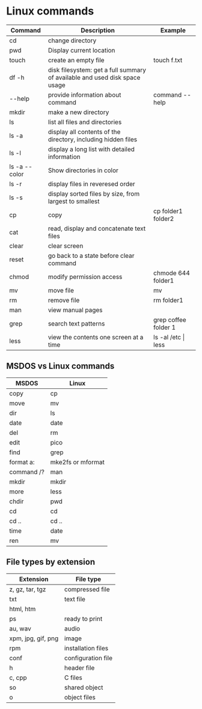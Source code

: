 # Linux commands


| Command        | Description                                                      | Example |
| -------------- | -------------------                                              | ------   |
| cd             | change directory                                                 |          |
| pwd            | Display current location                                         |          |
|touch           | create an empty file                                             | touch f.txt |
| df -h  | disk filesystem: get a full summary of available and used disk space usage|            |
| --help | provide information about command |  command --help  |
| mkdir  | make a new directory |   |
|ls      | list all files and directories |   |
|ls -a  | display all contents of the directory, including hidden files|   |
|ls -l  | display a long list with detailed information   |   |
|ls -a --color | Show directories in color |   |
|ls -r | display files in reveresed order           |   |
| ls -s | display sorted files by size, from largest to smallest | |
|cp     | copy | cp folder1 folder2 |
|cat    | read, display and concatenate text files|  |
|clear  | clear screen |  |
|reset  | go back to a state before clear command |  |
|chmod  | modify permission access | chmode 644 folder1 |
|mv     | move file| mv  <source> <destination> |
|rm     | remove file|  rm folder1 |
|man    | view manual pages |   |
|grep   | search text patterns | grep coffee folder 1 |
| less  | view the contents one screen at a time |  ls -al /etc  \| less

## MSDOS vs Linux commands

| MSDOS  |  Linux |
| ----   |  ----  |
|  copy    |   cp     |
|  move    |   mv     |
|  dir   | ls  |
|  date  | date |
|  del   | rm   |
|  edit  | pico |
|  find  | grep |
|  format a:  |  mke2fs or mformat |
| command /?  | man |
|  mkdir     | mkdir |
|   more     | less   |
|   chdir   | pwd    |
|  cd    | cd   |
|  cd .. | cd ..|
| time   | date |
|  ren   | mv   |

## File types by extension

| Extension    |  File type |
| -----        |   -----    |           
|z, gz, tar, tgz  | compressed file |
| txt | text file |
| html, htm |  |
| ps  |  ready to print |
| au, wav | audio |
|xpm, jpg, gif, png | image |
|rpm | installation files|
|conf | configuration file|
|h | header file |
|c, cpp | C files|
|so | shared object|
|o | object files|



